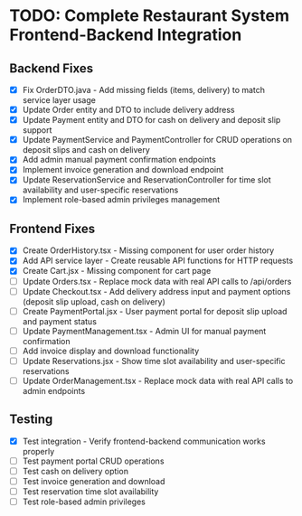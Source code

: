 # TODO: Complete Restaurant System Frontend-Backend Integration

## Backend Fixes
- [x] Fix OrderDTO.java - Add missing fields (items, delivery) to match service layer usage
- [x] Update Order entity and DTO to include delivery address
- [x] Update Payment entity and DTO for cash on delivery and deposit slip support
- [x] Update PaymentService and PaymentController for CRUD operations on deposit slips and cash on delivery
- [x] Add admin manual payment confirmation endpoints
- [x] Implement invoice generation and download endpoint
- [x] Update ReservationService and ReservationController for time slot availability and user-specific reservations
- [x] Implement role-based admin privileges management

## Frontend Fixes
- [x] Create OrderHistory.tsx - Missing component for user order history
- [x] Add API service layer - Create reusable API functions for HTTP requests
- [x] Create Cart.jsx - Missing component for cart page
- [ ] Update Orders.tsx - Replace mock data with real API calls to /api/orders
- [ ] Update Checkout.tsx - Add delivery address input and payment options (deposit slip upload, cash on delivery)
- [ ] Create PaymentPortal.jsx - User payment portal for deposit slip upload and payment status
- [ ] Update PaymentManagement.tsx - Admin UI for manual payment confirmation
- [ ] Add invoice display and download functionality
- [ ] Update Reservations.jsx - Show time slot availability and user-specific reservations
- [ ] Update OrderManagement.tsx - Replace mock data with real API calls to admin endpoints

## Testing
- [x] Test integration - Verify frontend-backend communication works properly
- [ ] Test payment portal CRUD operations
- [ ] Test cash on delivery option
- [ ] Test invoice generation and download
- [ ] Test reservation time slot availability
- [ ] Test role-based admin privileges
